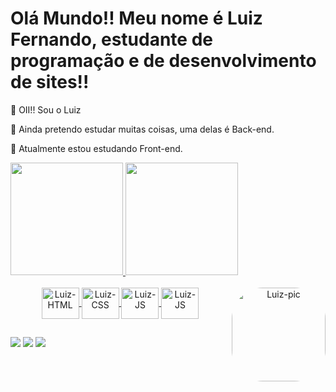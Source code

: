 # Olá Mundo!! Meu nome é Luiz Fernando, estudante de programação e de desenvolvimento de sites!!

<p>👋 OII!! Sou o Luiz</p> 
<p>👀 Ainda pretendo estudar muitas coisas, uma delas é Back-end.</p> 
<p>🌱 Atualmente estou estudando Front-end.</p> 

 <div>
    <a href="https://github.com/LuizFernando-1">
    <img height="180em" src="https://github-readme-stats.vercel.app/api?username=LuizFernando-1&show_icons=true&theme=dark&include_all_commits=true&count_private=true"/>
    <img height="180em" src="https://github-readme-stats.vercel.app/api/top-langs/?username=LuizFernando-1&layout=compact&langs_count=7&theme=dark"/>
 </div> 
 
 <div style="text-align:center;">
    <br>
    <img align="center" alt="Luiz-HTML" height="50" width="60" src="https://cdn.jsdelivr.net/gh/devicons/devicon/icons/html5/html5-original.svg">
    <img align="center" alt="Luiz-CSS" height="50" width="60" src="https://cdn.jsdelivr.net/gh/devicons/devicon/icons/css3/css3-original.svg">
    <img align="center" alt="Luiz-JS" height="50" width="60" src="https://cdn.jsdelivr.net/gh/devicons/devicon/icons/javascript/javascript-original.svg">
    <img align="center" alt="Luiz-JS" height="50" width="60" src="https://cdn.jsdelivr.net/gh/devicons/devicon/icons/python/python-original.svg"">
    <img align="right" alt="Luiz-pic" height="150" style="border-radius:50px;" src="https://cdn.discordapp.com/attachments/878798939481063478/1035556556563034122/boruto-jougan.gif">
  </div>

##

<div>
  <a href="https://www.instagram.com/luiz.fernando.011/" target="_blank"><img src="https://img.shields.io/badge/-Instagram-%23E4405F?style=for-the-badge&logo=instagram&logoColor=white" target="_blank"></a>
  <a href = "mailto:luizpkop@gmail.com"><img src="https://img.shields.io/badge/-Gmail-%23333?style=for-the-badge&logo=gmail&logoColor=white" target="_blank"></a>
  <a href="https://www.linkedin.com/in/luiz-fernando-599094236/" target="_blank"><img src="https://img.shields.io/badge/-LinkedIn-%230077B5?style=for-the-badge&logo=linkedin&logoColor=white" target="_blank"></a> 
</div>




